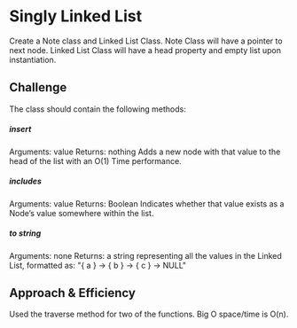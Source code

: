 # Singly Linked List
Create a Note class and Linked List Class. Note Class will have a pointer to next node. Linked List Class will have a head property and empty list upon instantiation.

## Challenge

The class should contain the following methods:

##### insert
Arguments: value
Returns: nothing
Adds a new node with that value to the head of the list with an O(1) Time performance.

##### includes
Arguments: value
Returns: Boolean
Indicates whether that value exists as a Node’s value somewhere within the list.

##### to string
Arguments: none
Returns: a string representing all the values in the Linked List, formatted as:
"{ a } -> { b } -> { c } -> NULL"

## Approach & Efficiency
Used the traverse method for two of the functions.  Big O space/time is O(n).


